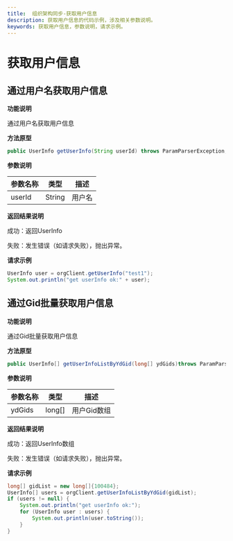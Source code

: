 ```yaml
---
title:  组织架构同步-获取用户信息
description: 获取用户信息的代码示例，涉及相关参数说明。
keywords: 获取用户信息，参数说明，请求示例。
---
```


# 获取用户信息

## 通过用户名获取用户信息

**功能说明**

通过用户名获取用户信息

**方法原型**

```java
public UserInfo getUserInfo(String userId) throws ParamParserException, HttpRequestException, AESCryptoException;
```

**参数说明**

| 参数名称 | 类型   | 描述   |
| -------- | ------ | ------ |
| userId   | String | 用户名 |

**返回结果说明**

成功：返回UserInfo

失败：发生错误（如请求失败），抛出异常。

**请求示例**

```java
UserInfo user = orgClient.getUserInfo("test1");
System.out.println("get userInfo ok:" + user);
```

## 通过Gid批量获取用户信息

**功能说明**

通过Gid批量获取用户信息

**方法原型**

```java
public UserInfo[] getUserInfoListByYdGid(long[] ydGids)throws ParamParserException, HttpRequestException, AESCryptoException;
```

**参数说明**

| 参数名称 | 类型   | 描述        |
| -------- | ------ | ----------- |
| ydGids   | long[] | 用户Gid数组 |

**返回结果说明**

成功：返回UserInfo数组

失败：发生错误（如请求失败），抛出异常。

**请求示例**

```java
long[] gidList = new long[]{100484};
UserInfo[] users = orgClient.getUserInfoListByYdGid(gidList);
if (users != null) {
    System.out.println("get userInfo ok:");
    for (UserInfo user : users) {
        System.out.println(user.toString());
    }
}
```